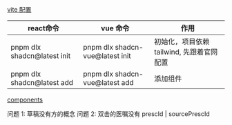 [vite 配置](https://ui.shadcn.com/docs/installation/vite)

| react命令                         | vue 命令                              | 作用                         |
| ------------------------------- | ----------------------------------- | -------------------------- |
| pnpm dlx shadcn@latest init<br> | pnpm dlx shadcn-vue@latest init<br> | 初始化，项目依赖 tailwind, 先跟着官网配置 |
| pnpm dlx shadcn@latest add<br>  | pnpm dlx shadcn-vue@latest add<br>  | 添加组件                       |
[components](https://ui.shadcn.com/docs/components)

问题 1: 草稿没有方的概念
问题 2: 双击的医嘱没有 prescId | sourcePrescId